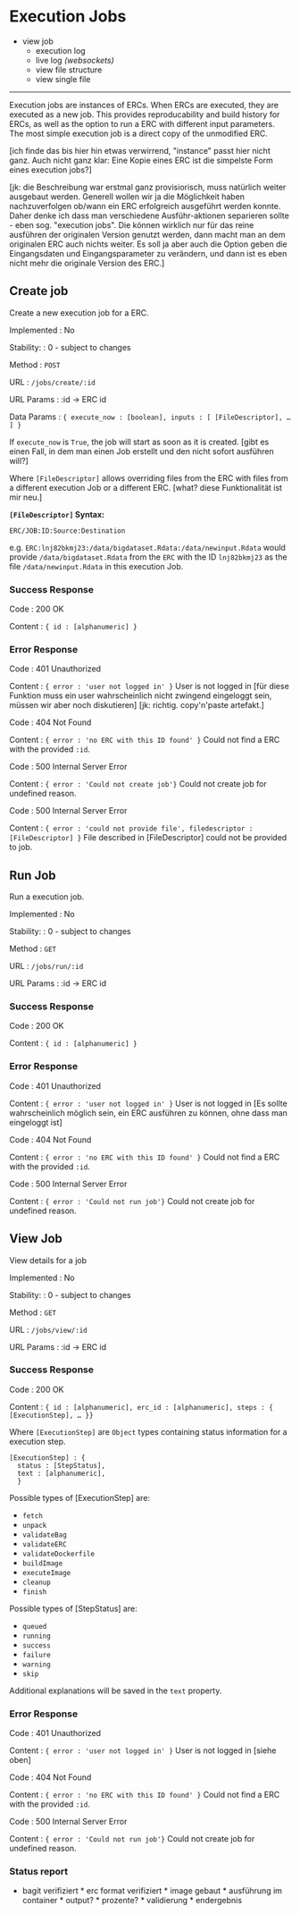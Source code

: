 # Execution Jobs

* view job
  * execution log
  * live log _(websockets)_
  * view file structure
  * view single file

---


Execution jobs are instances of ERCs. When ERCs are executed, they are executed
as a new job. This provides reproducability and build history for ERCs, as well as the option to run a ERC with different input parameters. The most simple execution job is a direct copy of the unmodified ERC.

[ich finde das bis hier hin etwas verwirrend, "instance" passt hier nicht ganz. Auch nicht ganz klar: Eine Kopie eines ERC ist die simpelste Form eines execution jobs?]

[jk: die Beschreibung war erstmal ganz provisiorisch, muss natürlich weiter
ausgebaut werden. Generell wollen wir ja die Möglichkeit haben nachzuverfolgen
ob/wann ein ERC erfolgreich ausgeführt werden konnte. Daher denke ich dass man
verschiedene Ausführ-aktionen separieren sollte - eben sog. "execution jobs".
Die können wirklich nur für das reine ausführen der originalen Version genutzt
werden, dann macht man an dem originalen ERC auch nichts weiter. Es soll ja aber
auch die Option geben die Eingangsdaten und Eingangsparameter zu verändern, und
dann ist es eben nicht mehr die originale Version des ERC.]

## Create job

Create a new execution job for a ERC.

Implemented
: No

Stability:
: 0 - subject to changes

Method
: `POST`

URL
: `/jobs/create/:id`

URL Params
: :id → ERC id

Data Params
: ```{ execute_now : [boolean], inputs : [ [FileDescriptor], … ] }```

If `execute_now` is `True`, the job will start as soon as it is created. [gibt es einen Fall, in dem man einen Job erstellt und den nicht sofort ausführen will?]

Where `[FileDescriptor]` allows overriding files from the ERC with files
from a different execution Job or a different ERC. [what? diese Funktionalität ist mir neu.]

__`[FileDescriptor]` Syntax:__
```
ERC/JOB:ID:Source:Destination
```

e.g. `ERC:lnj82bkmj23:/data/bigdataset.Rdata:/data/newinput.Rdata` would provide
`/data/bigdataset.Rdata` from the `ERC` with the ID `lnj82bkmj23` as the file
`/data/newinput.Rdata` in this execution Job.


### Success Response

Code
: 200 OK

Content
: ```{ id : [alphanumeric] }```

### Error Response

Code
: 401 Unauthorized

Content
: `{ error : 'user not logged in' }`
   User is not logged in [für diese Funktion muss ein user wahrscheinlich nicht zwingend eingeloggt sein, müssen wir aber noch diskutieren] [jk: richtig. copy'n'paste artefakt.]



Code
: 404 Not Found

Content
: `{ error : 'no ERC with this ID found' }`
   Could not find a ERC with the provided `:id`.


Code
: 500 Internal Server Error

Content
: `{ error : 'Could not create job'}`
  Could not create job for undefined reason.



Code
: 500 Internal Server Error

Content
: `{ error : 'could not provide file', filedescriptor : [FileDescriptor] }`
  File described in [FileDescriptor] could not be provided to job.

## Run Job

Run a execution job.

Implemented
: No

Stability:
: 0 - subject to changes

Method
: `GET`

URL
: `/jobs/run/:id`

URL Params
: :id → ERC id

### Success Response

Code
: 200 OK

Content
: ```{ id : [alphanumeric] }```

### Error Response

Code
: 401 Unauthorized

Content
: `{ error : 'user not logged in' }`
   User is not logged in [Es sollte wahrscheinlich möglich sein, ein ERC ausführen zu können, ohne dass man eingeloggt ist]



Code
: 404 Not Found

Content
: `{ error : 'no ERC with this ID found' }`
   Could not find a ERC with the provided `:id`.


Code
: 500 Internal Server Error

Content
: `{ error : 'Could not run job'}`
  Could not create job for undefined reason.

## View Job

View details for a job

Implemented
: No

Stability:
: 0 - subject to changes

Method
: `GET`

URL
: `/jobs/view/:id`

URL Params
: :id → ERC id

### Success Response

Code
: 200 OK

Content
: ```{ id : [alphanumeric], erc_id : [alphanumeric], steps : { [ExecutionStep], … }}```

Where `[ExecutionStep]` are `Object` types containing status information for a execution step.

```
[ExecutionStep] : {
  status : [StepStatus],
  text : [alphanumeric],
  }
```

Possible types of [ExecutionStep] are:

* `fetch`
* `unpack`
* `validateBag`
* `validateERC`
* `validateDockerfile`
* `buildImage`
* `executeImage`
* `cleanup`
* `finish`

Possible types of [StepStatus] are:

* `queued`
* `running`
* `success`
* `failure`
* `warning`
* `skip`

Additional explanations will be saved in the `text` property.

### Error Response

Code
: 401 Unauthorized

Content
: `{ error : 'user not logged in' }`
   User is not logged in [siehe oben]



Code
: 404 Not Found

Content
: `{ error : 'no ERC with this ID found' }`
   Could not find a ERC with the provided `:id`.


Code
: 500 Internal Server Error

Content
: `{ error : 'Could not run job'}`
  Could not create job for undefined reason.


### Status report

* bagit verifiziert
        * erc format verifiziert
        * image gebaut
        * ausführung im container
          * output?
          * prozente?
        * validierung
        * endergebnis

